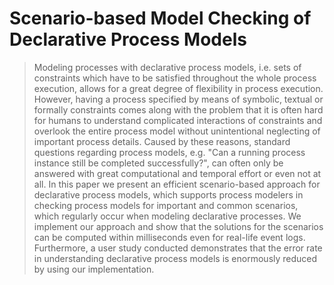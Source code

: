 # Scenario-based Model Checking of Declarative Process Models
> Modeling processes with declarative process models, i.e. sets of constraints which have to be satisfied throughout the whole 
process execution, allows for a great degree of flexibility in process execution. However, having a process specified by means 
of symbolic, textual or formally constraints comes along with the problem that it is often hard for humans to understand complicated 
interactions of constraints and overlook the entire process model without unintentional neglecting of important process details. 
Caused by these reasons, standard questions regarding process models, e.g. "Can a running process instance still be completed successfully?",
can often only be answered with great computational and temporal effort or even not at all. In this paper we present an efficient 
scenario-based approach for declarative process models, which supports process modelers in checking process models for important and common 
scenarios, which regularly occur when modeling declarative processes. We implement our approach and show that the solutions for the scenarios
can be computed within milliseconds even for real-life event logs. Furthermore, a user study conducted demonstrates that the error rate in 
understanding declarative process models is enormously reduced by using our implementation. 
